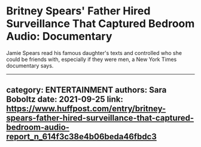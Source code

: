 # Britney Spears' Father Hired Surveillance That Captured Bedroom Audio: Documentary

Jamie Spears read his famous daughter's texts and controlled who she could be friends with, especially if they were men, a New York Times documentary says.

---
category: ENTERTAINMENT
authors: Sara Boboltz
date: 2021-09-25
link: https://www.huffpost.com/entry/britney-spears-father-hired-surveillance-that-captured-bedroom-audio-report_n_614f3c38e4b06beda46fbdc3
---
